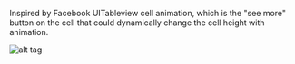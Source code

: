 Inspired by Facebook UITableview cell animation, which is the "see more" button on the cell that could dynamically change the cell height with animation.

![alt tag](SwiftCellContentHeightAnimation/gif/seeMore.gif)
